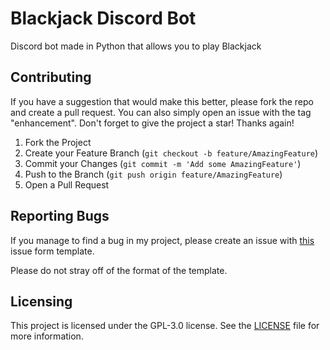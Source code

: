 # Blackjack Discord Bot
Discord bot made in Python that allows you to play Blackjack

## Contributing
If you have a suggestion that would make this better, please fork the repo and create a pull request. You can also simply open an issue with the tag "enhancement".
Don't forget to give the project a star! Thanks again!

1. Fork the Project
2. Create your Feature Branch (`git checkout -b feature/AmazingFeature`)
3. Commit your Changes (`git commit -m 'Add some AmazingFeature'`)
4. Push to the Branch (`git push origin feature/AmazingFeature`)
5. Open a Pull Request

## Reporting Bugs
If you manage to find a bug in my project, please create an issue with [this](https://github.com/Magnito14/BlackjackDiscordBot/blob/main/.github/ISSUE_TEMPLATE/bug_report.md) issue form template.

Please do not stray off of the format of the template.

## Licensing
This project is licensed under the GPL-3.0 license. See the [LICENSE](https://github.com/Magnito14/BlackjackDiscordBot/blob/main/LICENSE) file for more information.
